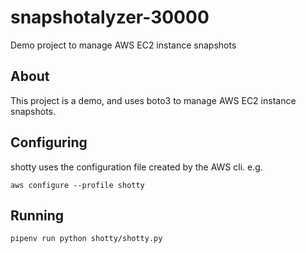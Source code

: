 # snapshotalyzer-30000

Demo project to manage AWS EC2 instance snapshots

## About

This project is a demo, and uses boto3 to manage AWS EC2 instance snapshots.

## Configuring

shotty uses the configuration file created by the AWS cli.  e.g.

`aws configure --profile shotty`

## Running

`pipenv run python shotty/shotty.py `
